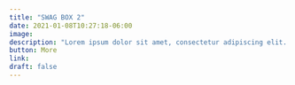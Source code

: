 ```yaml
---
title: "SWAG BOX 2"
date: 2021-01-08T10:27:18-06:00
image: 
description: "Lorem ipsum dolor sit amet, consectetur adipiscing elit. Sed gravida vestibulum diam vel ultricies. In semper, orci quis fringilla aliquet, nulla magna fringilla orci, eget lacinia ex augue sed lectus."
button: More
link: 
draft: false
---
```

